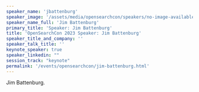```yaml
---
speaker_name: 'jbattenburg'
speaker_image: '/assets/media/opensearchcon/speakers/no-image-available.png'
speaker_name_full: 'Jim Battenburg'
primary_title: 'Speaker: Jim Battenburg'
title: 'OpenSearchCon 2023 Speaker: Jim Battenburg'
speaker_title_and_company: ''
speaker_talk_title: ''
keynote_speaker: true
speaker_linkedin: ""
session_track: "keynote"
permalink: '/events/opensearchcon/jim-battenburg.html'
---
```

Jim Battenburg.

